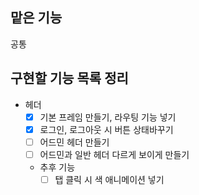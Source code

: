 ## 맡은 기능
공통

## 구현할 기능 목록 정리

- 헤더
  - [x] 기본 프레임 만들기, 라우팅 기능 넣기
  - [x] 로그인, 로그아웃 시 버튼 상태바꾸기
  - [ ] 어드민 헤더 만들기
  - [ ] 어드민과 일반 헤더 다르게 보이게 만들기

  - 추후 기능
    - [ ] 탭 클릭 시 색 애니메이션 넣기 
